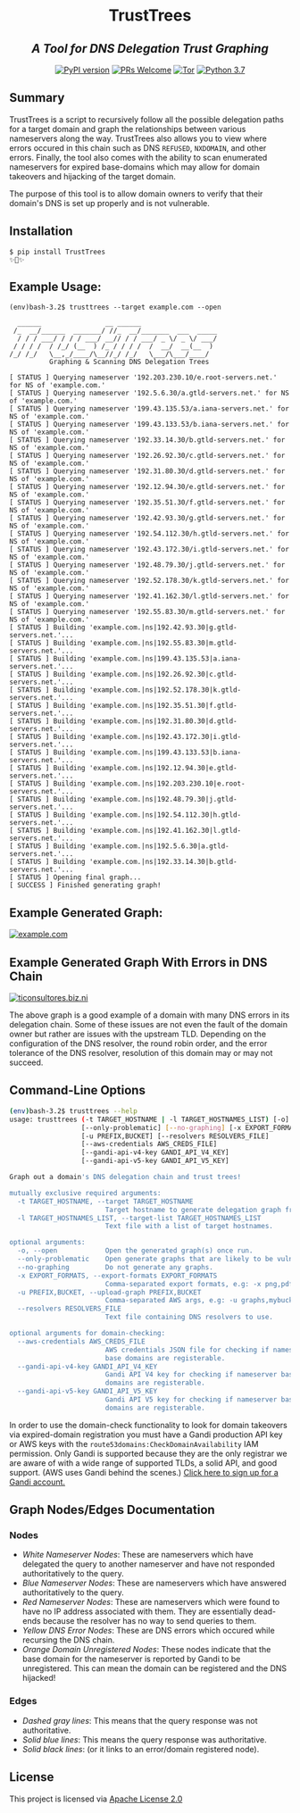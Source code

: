 <p align="center"><h1 align="center">
  TrustTrees
</h1>

<p align="center"><h2 align="center">
  <i>A Tool for DNS Delegation Trust Graphing</i>
</h2>

<p align="center">
  <a href="https://badge.fury.io/py/TrustTrees"><img src="https://badge.fury.io/py/TrustTrees.svg" alt="PyPI version"/></a>
  <a href="https://github.com/mandatoryprogrammer/TrustTrees/issues?q=is%3Aissue+is%3Aopen+label%3A%22good+first+issue%22+"><img src="https://img.shields.io/badge/PRs-welcome-ff69b4.svg" alt="PRs Welcome"/></a>
  <a href="https://donate.torproject.org/"><img src="https://img.shields.io/badge/Donate-Tor-orange" alt="Tor"/></a>
  <a href="https://pypi.org/project/TrustTrees/2.0.1/"><img src="https://img.shields.io/badge/python-v3.7-blue.svg" alt="Python 3.7"/></a>
</p>
</p>


## Summary
TrustTrees is a script to recursively follow all the possible delegation paths for a target domain and graph the relationships between various nameservers along the way. TrustTrees also allows you to view where errors occured in this chain such as DNS `REFUSED`, `NXDOMAIN`, and other errors. Finally, the tool also comes with the ability to scan enumerated nameservers for expired base-domains which may allow for domain takeovers and hijacking of the target domain.

The purpose of this tool is to allow domain owners to verify that their domain's DNS is set up properly and is not vulnerable.

Installation
------------
``` {.sourceCode .bash}
$ pip install TrustTrees
✨🍰✨
```

## Example Usage:
```
(env)bash-3.2$ trusttrees --target example.com --open

  ______                __ ______
 /_  __/______  _______/ //_  __/_______  ___  _____
  / / / ___/ / / / ___/ __// / / ___/ _ \/ _ \/ ___/
 / / / /  / /_/ (__  ) /_ / / / /  /  __/  __(__  )
/_/ /_/   \__,_/____/\__//_/ /_/   \___/\___/____/
          Graphing & Scanning DNS Delegation Trees

[ STATUS ] Querying nameserver '192.203.230.10/e.root-servers.net.' for NS of 'example.com.'
[ STATUS ] Querying nameserver '192.5.6.30/a.gtld-servers.net.' for NS of 'example.com.'
[ STATUS ] Querying nameserver '199.43.135.53/a.iana-servers.net.' for NS of 'example.com.'
[ STATUS ] Querying nameserver '199.43.133.53/b.iana-servers.net.' for NS of 'example.com.'
[ STATUS ] Querying nameserver '192.33.14.30/b.gtld-servers.net.' for NS of 'example.com.'
[ STATUS ] Querying nameserver '192.26.92.30/c.gtld-servers.net.' for NS of 'example.com.'
[ STATUS ] Querying nameserver '192.31.80.30/d.gtld-servers.net.' for NS of 'example.com.'
[ STATUS ] Querying nameserver '192.12.94.30/e.gtld-servers.net.' for NS of 'example.com.'
[ STATUS ] Querying nameserver '192.35.51.30/f.gtld-servers.net.' for NS of 'example.com.'
[ STATUS ] Querying nameserver '192.42.93.30/g.gtld-servers.net.' for NS of 'example.com.'
[ STATUS ] Querying nameserver '192.54.112.30/h.gtld-servers.net.' for NS of 'example.com.'
[ STATUS ] Querying nameserver '192.43.172.30/i.gtld-servers.net.' for NS of 'example.com.'
[ STATUS ] Querying nameserver '192.48.79.30/j.gtld-servers.net.' for NS of 'example.com.'
[ STATUS ] Querying nameserver '192.52.178.30/k.gtld-servers.net.' for NS of 'example.com.'
[ STATUS ] Querying nameserver '192.41.162.30/l.gtld-servers.net.' for NS of 'example.com.'
[ STATUS ] Querying nameserver '192.55.83.30/m.gtld-servers.net.' for NS of 'example.com.'
[ STATUS ] Building 'example.com.|ns|192.42.93.30|g.gtld-servers.net.'...
[ STATUS ] Building 'example.com.|ns|192.55.83.30|m.gtld-servers.net.'...
[ STATUS ] Building 'example.com.|ns|199.43.135.53|a.iana-servers.net.'...
[ STATUS ] Building 'example.com.|ns|192.26.92.30|c.gtld-servers.net.'...
[ STATUS ] Building 'example.com.|ns|192.52.178.30|k.gtld-servers.net.'...
[ STATUS ] Building 'example.com.|ns|192.35.51.30|f.gtld-servers.net.'...
[ STATUS ] Building 'example.com.|ns|192.31.80.30|d.gtld-servers.net.'...
[ STATUS ] Building 'example.com.|ns|192.43.172.30|i.gtld-servers.net.'...
[ STATUS ] Building 'example.com.|ns|199.43.133.53|b.iana-servers.net.'...
[ STATUS ] Building 'example.com.|ns|192.12.94.30|e.gtld-servers.net.'...
[ STATUS ] Building 'example.com.|ns|192.203.230.10|e.root-servers.net.'...
[ STATUS ] Building 'example.com.|ns|192.48.79.30|j.gtld-servers.net.'...
[ STATUS ] Building 'example.com.|ns|192.54.112.30|h.gtld-servers.net.'...
[ STATUS ] Building 'example.com.|ns|192.41.162.30|l.gtld-servers.net.'...
[ STATUS ] Building 'example.com.|ns|192.5.6.30|a.gtld-servers.net.'...
[ STATUS ] Building 'example.com.|ns|192.33.14.30|b.gtld-servers.net.'...
[ STATUS ] Opening final graph...
[ SUCCESS ] Finished generating graph!
```

## Example Generated Graph:
[![example.com](https://i.imgur.com/K6FBvQv.png)](https://i.imgur.com/K6FBvQv.png)

## Example Generated Graph With Errors in DNS Chain
[![ticonsultores.biz.ni](https://i.imgur.com/MRcSaie.png)](https://i.imgur.com/MRcSaie.png)

The above graph is a good example of a domain with many DNS errors in its delegation chain. Some of these issues are not even the fault of the domain owner but rather are issues with the upstream TLD. Depending on the configuration of the DNS resolver, the round robin order, and the error tolerance of the DNS resolver, resolution of this domain may or may not succeed.

## Command-Line Options
```sh
(env)bash-3.2$ trusttrees --help
usage: trusttrees (-t TARGET_HOSTNAME | -l TARGET_HOSTNAMES_LIST) [-o]
                  [--only-problematic] [--no-graphing] [-x EXPORT_FORMATS]
                  [-u PREFIX,BUCKET] [--resolvers RESOLVERS_FILE]
                  [--aws-credentials AWS_CREDS_FILE]
                  [--gandi-api-v4-key GANDI_API_V4_KEY]
                  [--gandi-api-v5-key GANDI_API_V5_KEY]

Graph out a domain's DNS delegation chain and trust trees!

mutually exclusive required arguments:
  -t TARGET_HOSTNAME, --target TARGET_HOSTNAME
                        Target hostname to generate delegation graph from.
  -l TARGET_HOSTNAMES_LIST, --target-list TARGET_HOSTNAMES_LIST
                        Text file with a list of target hostnames.

optional arguments:
  -o, --open            Open the generated graph(s) once run.
  --only-problematic    Open generate graphs that are likely to be vulnerable.
  --no-graphing         Do not generate any graphs.
  -x EXPORT_FORMATS, --export-formats EXPORT_FORMATS
                        Comma-separated export formats, e.g: -x png,pdf
  -u PREFIX,BUCKET, --upload-graph PREFIX,BUCKET
                        Comma-separated AWS args, e.g: -u graphs,mybucket
  --resolvers RESOLVERS_FILE
                        Text file containing DNS resolvers to use.

optional arguments for domain-checking:
  --aws-credentials AWS_CREDS_FILE
                        AWS credentials JSON file for checking if nameserver
                        base domains are registerable.
  --gandi-api-v4-key GANDI_API_V4_KEY
                        Gandi API V4 key for checking if nameserver base
                        domains are registerable.
  --gandi-api-v5-key GANDI_API_V5_KEY
                        Gandi API V5 key for checking if nameserver base
                        domains are registerable.
```

In order to use the domain-check functionality to look for domain takeovers via expired-domain registration you must have a Gandi production API key or AWS keys with the `route53domains:CheckDomainAvailability` IAM permission. Only Gandi is supported because they are the only registrar we are aware of with a wide range of supported TLDs, a solid API, and good support. (AWS uses Gandi behind the scenes.) [Click here to sign up for a Gandi account.](https://www.gandi.net/)

## Graph Nodes/Edges Documentation
### Nodes
* *White Nameserver Nodes*: These are nameservers which have delegated the query to another nameserver and have not responded authoritatively to the query.
* *Blue Nameserver Nodes*: These are nameservers which have answered authoritatively to the query.
* *Red Nameserver Nodes*: These are nameservers which were found to have no IP address associated with them. They are essentially dead-ends because the resolver has no way to send queries to them.
* *Yellow DNS Error Nodes*: These are DNS errors which occured while recursing the DNS chain.
* *Orange Domain Unregistered Nodes*: These nodes indicate that the base domain for the nameserver is reported by Gandi to be unregistered. This can mean the domain can be registered and the DNS hijacked!

### Edges
* *Dashed gray lines*: This means that the query response was not authoritative.
* *Solid blue lines*: This means the query response was authoritative.
* *Solid black lines*: (or it links to an error/domain registered node).

## License

This project is licensed via [Apache License 2.0](LICENSE)
